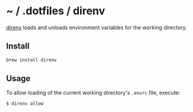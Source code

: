 # ~ / .dotfiles / direnv

[direnv](https://direnv.net/) loads and unloads environment variables for the
working directory.

## Install

```sh
brew install direnv
```

## Usage

To allow loading of the current working directory's `.envrc` file, execute:

```sh
$ direnv allow
```
